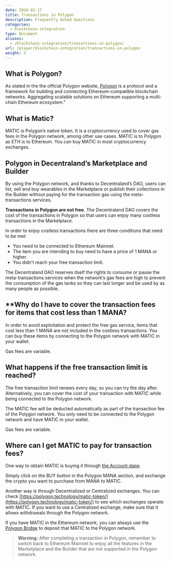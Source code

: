 ```yaml
---
date: 2020-02-17
title: Transactions in Polygon
description: Frequently Asked Questions
categories:
  - blockchain-integration
type: Document
aliases:
  - /blockchain-integration/transactions-in-polygon/
url: /player/blockchain-integration/transactions-in-polygon
weight: 3
---
```


## What is Polygon?

As stated in the the official Polygon website, [Polygon](https://polygon.technology/) is a protocol and a framework for building and connecting Ethereum-compatible blockchain networks. Aggregating scalable solutions on Ethereum supporting a multi-chain Ethereum ecosystem.”

## What is Matic?

MATIC is Polygon’s native token. It is a cryptocurrency used to cover gas fees in the Polygon network, among other use cases. MATIC is to Polygon as ETH is to Ethereum.
You can buy MATIC in most cryptocurrency exchanges.

## Polygon in Decentraland’s Marketplace and Builder

By using the Polygon network, and thanks to Decentraland’s DAO, users can list, sell and buy wearables in the Marketplace or publish their collections in the Builder without paying for the transaction gas using the meta-transactions services. 

**Transactions in Polygon are not free**. The Decentraland DAO covers the cost of the transactions in Polygon so that users can enjoy many costless transactions in the Marketplace.  

In order to enjoy costless transactions there are three conditions that need to be met:

- You need to be connected to Ethereum Mainnet.
- The item you are intending to buy need to have a price of 1 MANA or higher.
- You didn’t reach your free transaction limit.

The Decentraland DAO reserves itself the rights to consume or pause the meta-transactions services when the network’s gas fees are high to prevent the consumption of the gas tanks so they can last longer and be used by as many people as possible.

## **Why do I have to cover the transaction fees for items that cost less than 1 MANA?

In order to avoid exploitation and protect the free gas service, items that cost less than 1 MANA are not included in the costless transactions. You can buy these items by connecting to the Polygon network with MATIC in your wallet.

Gas fees are variable.

## What happens if the free transaction limit is reached?

The free transaction limit renews every day, so you can try the day after. Alternatively, you can cover the cost of your transaction with MATIC while being connected to the Polygon network.

The MATIC fee will be deducted automatically as part of the transaction fee of the Polygon network. You only need to be connected to the Polygon network and have MATIC in your wallet.

Gas fees are variable.

## Where can I get MATIC to pay for transaction fees?

One way to obtain MATIC is buying it through [the Account dapp](https://account.decentraland.org/).

Simply click on the BUY button in the Polygon MANA section, and exchange the crypto you want to purchase from MANA to MATIC.

Another way is through Decentralized or Centralized exchanges. You can check [https://polygon.technology/matic-token/](https://polygon.technology/matic-token/) to see which exchanges operate with MATIC. If you want to use a Centralized exchange, make sure that it allows withdrawals through the Polygon network.

If you have MATIC in the Ethereum network, you can always use the [Polygon Bridge](https://wallet.polygon.technology/bridge/) to deposit that MATIC to the Polygon network.

> **Warning:**
> After completing a transaction in Polygon, remember to switch back to Ethereum Mainnet to enjoy all the features in the Marketplace and the Builder that are not supported in the Polygon network.

